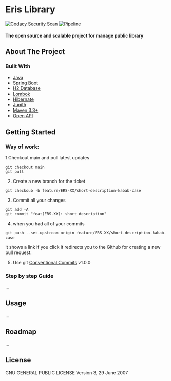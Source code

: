 # Eris Library  
[![Codacy Security Scan](https://github.com/samuellme/eris-library/actions/workflows/codacy.yml/badge.svg)](https://github.com/samuellme/eris-library/actions/workflows/codacy.yml)
[![Pipeline](https://github.com/samuellme/eris-library/actions/workflows/maven.yaml/badge.svg)](https://github.com/samuellme/eris-library/actions/workflows/maven.yaml)
####    The open source and scalable project for manage public library
<!-- ABOUT THE PROJECT -->
## About The Project

### Built With

* [Java][Java-url]
* [Spring Boot][SpringBoot-url]
* [H2 Database][H2-url]
* [Lombok][Lombok-url]
* [Hibernate][Hibernate-url]
* [Junit5][Junit5-url]
* [Maven 3.3+][Maven-url]
* [Open API][open-api-url]

<!-- GETTING STARTED -->
## Getting Started

### Way of work:

1.Checkout main and pull latest updates

```
git checkout main
git pull
```

2. Create a new branch for the ticket

```
git checkoub -b feature/ERS-XX/short-description-kabab-case
```

3. Commit all your changes

```
git add -A
git commit "feat(ERS-XX): short description"
```

4. when you had all of your commits

```
git push --set-upstream origin feature/ERS-XX/short-description-kabab-case
```

it shows a link if you click it redirects you to the Github for creating a new pull request.

5. Use git [Conventional Commits][gitc-v1.0.0] v1.0.0

### Step by step Guide

...

## Usage

...

## Roadmap

...

## License

GNU GENERAL PUBLIC LICENSE Version 3, 29 June 2007

[gitc-v1.0.0]: https://www.conventionalcommits.org/en/v1.0.0/
[Java-url]: https://www.java.com/
[SpringBoot-url]: https://spring.io/projects/spring-boot
[H2-url]: https://www.h2database.com/html/main.html
[Lombok-url]: https://projectlombok.org/
[Hibernate-url]: https://hibernate.org/
[Junit5-url]: https://junit.org/junit5/
[Maven-url]: https://maven.apache.org/
[open-api-url]: https://swagger.io/resources/open-api/
